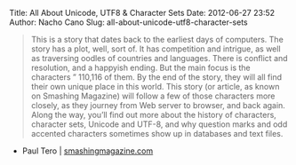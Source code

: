 Title: All About Unicode, UTF8 & Character Sets
Date: 2012-06-27 23:52
Author: Nacho Cano
Slug: all-about-unicode-utf8-character-sets

> This is a story that dates back to the earliest days of computers. The
> story has a plot, well, sort of. It has competition and intrigue, as
> well as traversing oodles of countries and languages. There is
> conflict and resolution, and a happyish ending. But the main focus is
> the characters ” 110,116 of them. By the end of the story, they will
> all find their own unique place in this world.
>  This story (or article, as known on Smashing Magazine) will follow a
> few of those characters more closely, as they journey from Web server
> to browser, and back again. Along the way, you’ll find out more about
> the history of characters, character sets, Unicode and UTF-8, and why
> question marks and odd accented characters sometimes show up in
> databases and text files.

- Paul Tero | [smashingmagazine.com][]

  [smashingmagazine.com]: http://coding.smashingmagazine.com/2012/06/06/all-about-unicode-utf8-character-sets/
    "All About Unicode, UTF8 & Character Sets"
